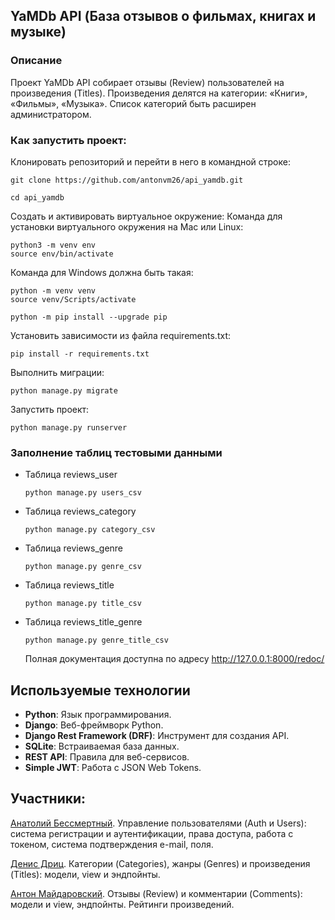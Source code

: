 ## YaMDb API (База отзывов о фильмах, книгах и музыке)

### Описание
Проект YaMDb API собирает отзывы (Review) пользователей на произведения (Titles). 
Произведения делятся на категории: «Книги», «Фильмы», «Музыка». 
Список категорий быть расширен администратором.

### Как запустить проект:

Клонировать репозиторий и перейти в него в командной строке:

```
git clone https://github.com/antonvm26/api_yamdb.git
```

```
cd api_yamdb
```

Cоздать и активировать виртуальное окружение:
Команда для установки виртуального окружения на Mac или Linux:
```
python3 -m venv env
source env/bin/activate
```
Команда для Windows должна быть такая:
```
python -m venv venv
source venv/Scripts/activate
```

```
python -m pip install --upgrade pip
```

Установить зависимости из файла requirements.txt:

```
pip install -r requirements.txt
```

Выполнить миграции:

```
python manage.py migrate
```

Запустить проект:

```
python manage.py runserver
```

### Заполнение таблиц тестовыми данными 
* Таблица reviews_user
  ```
  python manage.py users_csv
  ```

* Таблица reviews_category
  ```
  python manage.py category_csv
  ```

* Таблица reviews_genre
  ```
  python manage.py genre_csv
  ```

* Таблица reviews_title
  ```
  python manage.py title_csv
  ```

* Таблица reviews_title_genre
  ```
  python manage.py genre_title_csv
  ```

  Полная документация доступна по адресу http://127.0.0.1:8000/redoc/

## Используемые технологии
- **Python**: Язык программирования.
- **Django**: Веб-фреймворк Python.
- **Django Rest Framework (DRF)**: Инструмент для создания API.
- **SQLite**: Встраиваемая база данных.
- **REST API**: Правила для веб-сервисов.
- **Simple JWT**: Работа с JSON Web Tokens.

## Участники:

[Анатолий Бессмертный](https://github.com/AnatoliiBessmertnyi). 
Управление пользователями (Auth и Users): система регистрации и аутентификации, права доступа, работа с токеном, система подтверждения e-mail, поля.

[Денис Дриц](https://github.com/Den2605). 
Категории (Categories), жанры (Genres) и произведения (Titles): модели, view и эндпойнты.

[Антон Майдаровский](https://github.com/antonvm26). 
Отзывы (Review) и комментарии (Comments): модели и view, эндпойнты. Рейтинги произведений.
